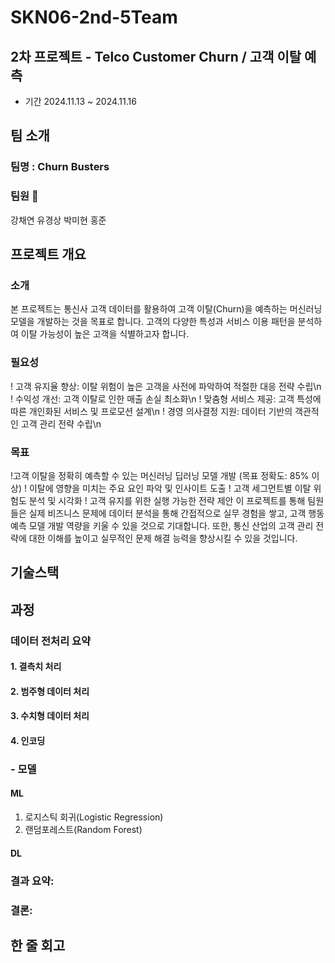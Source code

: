 # SKN06-2nd-5Team
## 2차 프로젝트 - Telco Customer Churn / 고객 이탈 예측

 - 기간 2024.11.13 ~ 2024.11.16

## 팀 소개
  ### 팀명 : Churn Busters

  ### 팀원 👥
강채연
유경상
박미현
홍준

## 프로젝트 개요
### 소개
본 프로젝트는 통신사 고객 데이터를 활용하여 고객 이탈(Churn)을 예측하는 머신러닝 모델을 개발하는 것을 목표로 합니다. 고객의 다양한 특성과 서비스 이용 패턴을 분석하여 이탈 가능성이 높은 고객을 식별하고자 합니다.

### 필요성
! 고객 유지율 향상: 이탈 위험이 높은 고객을 사전에 파악하여 적절한 대응 전략 수립\n
! 수익성 개선: 고객 이탈로 인한 매출 손실 최소화\n
! 맞춤형 서비스 제공: 고객 특성에 따른 개인화된 서비스 및 프로모션 설계\n
! 경영 의사결정 지원: 데이터 기반의 객관적인 고객 관리 전략 수립\n

### 목표
!고객 이탈을 정확히 예측할 수 있는 머신러닝 딥러닝 모델 개발 (목표 정확도: 85% 이상)
! 이탈에 영향을 미치는 주요 요인 파악 및 인사이트 도출
! 고객 세그먼트별 이탈 위험도 분석 및 시각화
! 고객 유지를 위한 실행 가능한 전략 제안
 이 프로젝트를 통해 팀원들은 실제 비즈니스 문제에 데이터 분석을 통해 간접적으로 실무 경험을 쌓고, 고객 행동 예측 모델 개발 역량을 키울 수 있을 것으로 기대합니다. 또한, 통신 산업의 고객 관리 전략에 대한 이해를 높이고 실무적인 문제 해결 능력을 향상시킬 수 있을 것입니다.

## 기술스택

## 과정

### 데이터 전처리 요약

#### 1. 결측치 처리

#### 2. 범주형 데이터 처리

#### 3. 수치형 데이터 처리

#### 4. 인코딩


### - 모델

#### ML
1. 로지스틱 회귀(Logistic Regression)
2. 랜덤포레스트(Random Forest)

#### DL


### 결과 요약:


### 결론:


## 한 줄 회고

